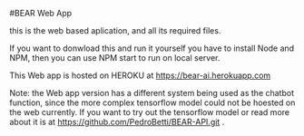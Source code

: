#BEAR Web App

this is the web based aplication, and all its required files.

If you want to donwload this and run it yourself you have to install Node and NPM, then you can use NPM start to run on local server.

This Web app is hosted on HEROKU at https://bear-ai.herokuapp.com

Note: the Web app version has a different system being used as the chatbot function, since the more complex tensorflow model could not be hoested on the web currently. If you want to try out the tensorflow model or read more about it is at https://github.com/PedroBetti/BEAR-API.git .

